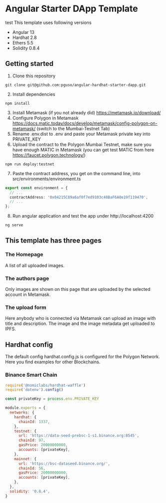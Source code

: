 # Angular Starter DApp Template
test
This template uses following versions

* Angular 13
* Hardhat 2.8
* Ethers 5.5
* Solidity 0.8.4

## Getting started

1. Clone this repository 

```
git clone git@github.com:pguso/angular-hardhat-starter-dapp.git
```

2. Install dependencies

```
npm install
```

3. Install Metamask (if you not already did) https://metamask.io/download/
4. Configure Polygon in Metamask https://docs.matic.today/docs/develop/metamask/config-polygon-on-metamask/ (switch to the Mumbai-Testnet Tab)
5. Rename .env.dist to .env and paste your Metamask private key into PRIVATE_KEY
6. Upload the contract to the Polygon Mumbai Testnet, make sure you have enough MATIC in Metamask (you can get test MATIC from here https://faucet.polygon.technology/)

```
npm run deploy:testnet
```

7. Paste the contract address, you get on the command line, into src/environments/environment.ts

```typescript
export const environment = {
  // ...
  contractAddress: '0x04215C89a6af0f7ed9103c48BaF6A8e19f119470',
  // ...
};
```

8. Run angular application and test the app under http://localhost:4200

```
ng serve
```

## This template has three pages

### The Homepage

A list of all uploaded images.

### The authors page

Only images are shown on this page that are uploaded by the selected account in Metamask.

### The upload form

Here anybody who is connected via Metamask can upload an image with title and description. The image and the image metadata get uploaded to IPFS.

## Hardhat config

The default config hardhat.config.js is configured for the Polygon Network. Here you find examples for other Blockchains.

### Binance Smart Chain

```javascript
require('@nomiclabs/hardhat-waffle')
require('dotenv').config()

const privateKey = process.env.PRIVATE_KEY

module.exports = {
  networks: {
    hardhat: {
      chainId: 1337,
    },
    testnet: {
      url: 'https://data-seed-prebsc-1-s1.binance.org:8545',
      chainId: 97,
      gasPrice: 20000000000,
      accounts: [privateKey],
    },
    mainnet: {
      url: 'https://bsc-dataseed.binance.org/',
      chainId: 56,
      gasPrice: 20000000000,
      accounts: [privateKey],
    },
  },
  solidity: '0.8.4',
}
```
